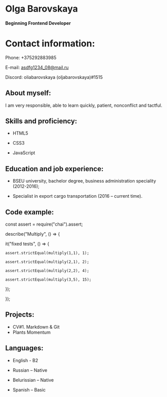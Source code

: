 # Olga Barovskaya 

#### Beginning Frontend Developer 

 
**Contact information:**
==================

Phone: +375292883985 

E-mail: asdfg1234_08@mail.ru 

Discord: oliabarovskaya (oljabarovskaya)#1515 
 

**About myself:**
------------------------

I am very responsible, able to learn quickly, patient, nonconflict and tactful.  

**Skills and proficiency:**
------------------------

* HTML5 

* CSS3
 
* JavaScript

 
**Education and job experience:**
--------------------------

* BSEU university, bachelor degree, business administration speciality (2012-2016); 

* Specialist in export cargo transportation (2016 – current time). 

 

**Code example:**
----------------------

const assert = require("chai").assert; 

 describe("Multiply", () => { 

  it("fixed tests", () => { 

    assert.strictEqual(multiply(1,1), 1); 

    assert.strictEqual(multiply(2,1), 2); 

    assert.strictEqual(multiply(2,2), 4); 

    assert.strictEqual(multiply(3,5), 15);    

  }); 

}); 

 
**Projects:**
--------------------------

* CV#1. Markdown & Git 
* Plants
Momentum

**Languages:**
---------------------------

* English - B2 

* Russian – Native 

* Belurissian – Native 

* Spanish – Basic 
